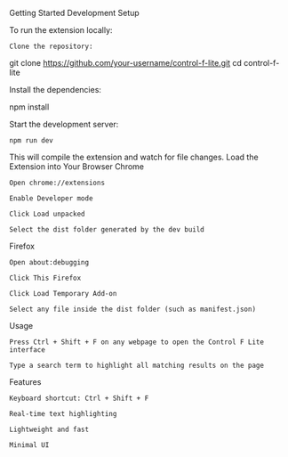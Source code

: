 Getting Started
Development Setup

To run the extension locally:

    Clone the repository:

git clone https://github.com/your-username/control-f-lite.git
cd control-f-lite

Install the dependencies:

npm install

Start the development server:

    npm run dev

This will compile the extension and watch for file changes.
Load the Extension into Your Browser
Chrome

    Open chrome://extensions

    Enable Developer mode

    Click Load unpacked

    Select the dist folder generated by the dev build

Firefox

    Open about:debugging

    Click This Firefox

    Click Load Temporary Add-on

    Select any file inside the dist folder (such as manifest.json)

Usage

    Press Ctrl + Shift + F on any webpage to open the Control F Lite interface

    Type a search term to highlight all matching results on the page

Features

    Keyboard shortcut: Ctrl + Shift + F

    Real-time text highlighting

    Lightweight and fast

    Minimal UI
